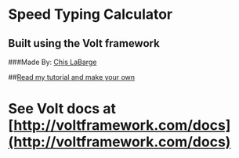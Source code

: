 # Speed Typing Calculator 
## Built using the Volt framework

###Made By:  [Chis LaBarge](http://chrislabarge.github.io)

##[Read my tutorial and make your own](http://chrislabarge.github.io/typing-calculator)

# See Volt docs at [http://voltframework.com/docs](http://voltframework.com/docs)